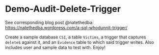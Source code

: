 # Demo-Audit-Delete-Trigger
See corresponding blog post @natethedba:
https://natethedba.wordpress.com/a-sql-whodunnit-trigger/

Create a sample database `CSI`, a table `Victims`, a trigger that captures `delete`s against it, and an `Evidence` table to which said trigger writes.  Also includes user and sample data to test with.  Enjoy!
